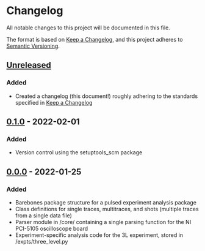 # Changelog
All notable changes to this project will be documented in this file.

The format is based on [Keep a Changelog](https://keepachangelog.com/en/1.0.0/),
and this project adheres to [Semantic Versioning](https://semver.org/spec/v2.0.0.html).

## [Unreleased]

### Added

- Created a changelog (this document!) roughly adhering to the standards specified in [Keep a Changelog](https://keepachangelog.com/en/1.0.0/)

## [0.1.0] - 2022-02-01

### Added

- Version control using the setuptools_scm package

## [0.0.0] - 2022-01-25

### Added

- Barebones package structure for a pulsed experiment analysis package
- Class definitions for single traces, multitraces, and shots (multiple traces from a single data file)
- Parser module in /core/ containing a single parsing function for the NI PCI-5105 oscilloscope board
- Experiment-specific analysis code for the 3L experiment, stored in /expts/three_level.py

[Unreleased]: https://github.com/dylan-j-young/thompson-pulsed/compare/v0.1.0...HEAD
[0.1.0]: https://github.com/dylan-j-young/thompson-pulsed/compare/v0.0.0...v0.1.0
[0.0.0]: https://github.com/dylan-j-young/thompson-pulsed/tree/v0.0.0